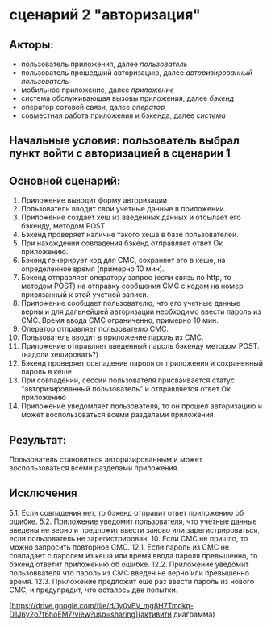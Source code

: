 # сценарий 2 "авторизация"

## Акторы:

* пользователь приложения, далее *пользователь*
* пользователь прошедший авторизацию, далее *авторизированный пользователь*
* мобильное приложение, далее *приложение*
* система обслуживающая вызовы приложения, далее *бэкенд*
* оператор сотовой связи, далее *оператор*
* совместная работа приложения и бэкенда, далее *система*

## Начальные условия: пользователь выбрал пункт **войти с авторизацией** в сценарии 1

## Основной сценарий:

1. Приложение выводит форму авторизации
2. Пользователь вводит свои учетные данные в приложении.
3. Приложение создает хеш из введенных данных и отсылает его бэкенду, методом POST.
4. Бэкенд проверяет наличие такого хеша в базе пользователей.
5. При нахождении совпадения бэкенд отправляет ответ Ок приложению.
6. Бэкенд генерирует код для СМС, сохраняет его в кеше, на определенное время (примерно 10 мин).
7. Бэкенд отправляет оператору запрос (если связь по http, то методом POST) на отправку сообщения СМС с кодом на номер привязанный к этой учетной записи.
8. Приложение сообщает пользователю, что его учетные данные верны и для дальнейшей авторизации необходимо ввести пароль из СМС.
Время ввода СМС ограниченно, примерно 10 мин.
9. Оператор отправляет пользователю СМС.
10. Пользователь вводит в приложение пароль из СМС.
11. Приложение отправляет введенный пароль бэкенду методом POST. (надоли хешировать?)
12. Бэкенд проверяет совпадение пароля от приложения и сохраненный пароль в кеше.
13. При совпадении, сессии пользователя присваивается статус "авторизированный пользователь" и отправляется ответ Ок приложению
14. Приложение уведомляет пользователя, то он прошел авторизацию и может воспользоваться всеми разделами приложения

## Результат:
Пользователь становиться авторизированным и может воспользоваться всеми разделами приложения.

## Исключения

5.1. Если совпадения нет, то бэкенд отправит ответ приложению об ошибке. 
5.2. Приложение уведомит пользователя, что учетные данные введены не верно и предложит ввести заново или зарегистрироваться, если пользователь не зарегистрирован. 
10. Если СМС не пришло, то можно запросить повторное СМС.
12.1. Если пароль из СМС не совпадает с паролем из кеша или время ввода пароля превышенно, то бэкенд ответит приложению об ощибке. 
12.2. Приложение уведомит пользоввателя что пароль из СМС введен не верно или превышенно время. 
12.3. Приложение предложит еще раз ввести пароль из нового СМС, и предупредит, что осталось две попытки.

[https://drive.google.com/file/d/1y0vEV_mg8H7Tmdkq-D1J6y2o7f6hoEM7/view?usp=sharing](активити диаграмма)
